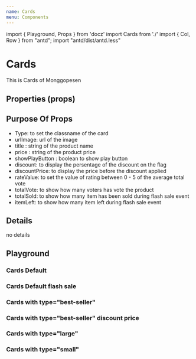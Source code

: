 ```yaml
---
name: Cards
menu: Components
---
```


import { Playground, Props } from 'docz'
import Cards from './'
import { Col, Row } from "antd";
import "antd/dist/antd.less"

# Cards

This is Cards of Monggopesen

## Properties (props)

<Props of={Cards} />

## Purpose Of Props

- Type: to set the classname of the card
- urlImage: url of the image
- title : string of the product name
- price : string of the product price
- showPlayButton : boolean to show play button
- discount: to display the persentage of the discount on the flag
- discountPrice: to display the price before the discount applied
- rateValue: to set the value of rating between 0 - 5 of the average total vote
- totalVote: to show how many voters has vote the product
- totalSold: to show how many item has been sold during flash sale event
- itemLeft: to show how many item left during flash sale event

## Details

no details

## Playground

### Cards Default

<Playground>
    <Cards
        title={"Sepeda Motor"}
        urlImage={"https://s3.ap-southeast-1.amazonaws.com/bucket-monggopesen/2019-08-15T07:02:04.092Z_574ae245-06c0-49ae-b4d3-33924223a652"}
        price={25283000.00}
        />
</Playground>

### Cards Default flash sale

<Playground>
    <Cards
        title={"Sepeda Motor"}
        urlImage={"https://s3.ap-southeast-1.amazonaws.com/bucket-monggopesen/2019-08-15T07:02:04.092Z_574ae245-06c0-49ae-b4d3-33924223a652"}
        price={25283000.00}
        totalSold={12}
        itemLeft={88}
        />
</Playground>

### Cards with type="best-seller"

<Playground>
    <Cards
        type="best-seller"
        title={"Sepeda Motor"}
        urlImage={"https://s3.ap-southeast-1.amazonaws.com/bucket-monggopesen/2019-08-15T07:02:04.092Z_574ae245-06c0-49ae-b4d3-33924223a652"}
        price={25283000.00}
    />
</Playground>

### Cards with type="best-seller" discount price

<Playground>
    <Cards
        type="best-seller"
        title={"Sepeda Motor"}
        urlImage={"https://s3.ap-southeast-1.amazonaws.com/bucket-monggopesen/2019-08-15T07:02:04.092Z_574ae245-06c0-49ae-b4d3-33924223a652"}
        price={25283000.00}
        discount="60%"
        discountPrice={300000000.00}
        rateValue={2}
        totalVote={3}
    />
</Playground>

### Cards with type="large"

<Playground>
    <Cards
        type="large"
        title={"Sepeda Motor"}
        urlImage={"https://s3.ap-southeast-1.amazonaws.com/bucket-monggopesen/2019-08-15T07:02:04.092Z_574ae245-06c0-49ae-b4d3-33924223a652"}
        price={25283000.00}
    />
</Playground>

### Cards with type="small"

<Playground>
    <Cards
        type="small"
        title={"Sepeda Motor"}
        urlImage={"https://s3.ap-southeast-1.amazonaws.com/bucket-monggopesen/2019-08-15T07:02:04.092Z_574ae245-06c0-49ae-b4d3-33924223a652"}
        price={25283000.00}
    />
</Playground>
